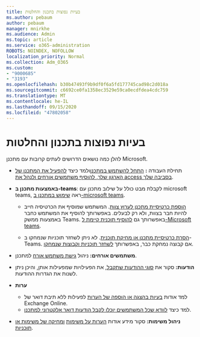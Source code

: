 ```yaml
---
title: בעיות נפוצות בתכנון והחלטות
ms.author: pebaum
author: pebaum
manager: mnirkhe
ms.audience: Admin
ms.topic: article
ms.service: o365-administration
ROBOTS: NOINDEX, NOFOLLOW
localization_priority: Normal
ms.collection: Adm_O365
ms.custom:
- "9000685"
- "3193"
ms.openlocfilehash: b30b47493f9b9df0f6a5fd177745cad98c2d018a
ms.sourcegitcommit: c6692ce0fa1358ec3529e59ca0ecdfdea4cdc759
ms.translationtype: MT
ms.contentlocale: he-IL
ms.lasthandoff: 09/15/2020
ms.locfileid: "47802058"
---
```

# <a name="planner-common-issues-and-resolutions"></a>בעיות נפוצות בתכנון והחלטות

להלן כמה נושאים הדרושים לעתים קרובות עם מתכנן Microsoft.
 
- תחילת העבודה **:** [התחל להשתמש במתכנן](https://support.office.com/article/microsoft-planner-help-4a9a13c6-3adf-4a60-a6fc-15c0b15e16fc)ולמד כיצד [להפעיל את המתכנן של הארגון שלך, להוסיף משתמשים אורחים ולנהל את access בסביבה שלך](https://docs.microsoft.com/office365/planner/planner-for-admins).

- **באמצעות מתכנן ב-teams**: לקבלת מבט כולל על שילוב מתכנן עם microsoft teams, ראה [שימוש במתכנן ב-microsoft teams](https://support.office.com/article/62798a9f-e8f7-4722-a700-27dd28a06ee0).

     - [הוספת כרטיסיית מתכנן לערוץ צוות](https://support.office.com/article/62798a9f-e8f7-4722-a700-27dd28a06ee0#bkmk_addaplannertabtoateamchannel). המשתמש שמוסיף את הכרטיסיה חייב להיות חבר בצוות, ולא רק לבעלים. באפשרותך להוסיף את המשתמש כחבר באמצעות ממשק Teams. באפשרותך גם [להוסיף תוכנית קיימת ל-Microsoft teams](https://techcommunity.microsoft.com/t5/Planner-Blog/Bringing-a-Plan-into-Microsoft-Teams/ba-p/57463).

    - [הסרת כרטיסיית מתכנן או מחיקת תוכנית](https://support.office.com/article/62798a9f-e8f7-4722-a700-27dd28a06ee0#bkmk_removeaplannertabordeleteaplan). לא ניתן לשחזר תוכניות שנמחקו ב-Teams. אם קבוצה נמחקת כבר, באפשרותך [לשחזר תוכניות וקבוצות שנמחקו](https://techcommunity.microsoft.com/t5/planner-blog/microsoft-planner-now-you-can-recover-deleted-plans-and-groups/ba-p/362242
).
 
- **משתמשים אורחים:** ניהול [גישת משתמש אורח](https://support.office.com/article/guest-access-in-microsoft-planner-cc5d7f96-dced-4da4-ab62-08c72d9759c6) למתכנן.
 
- **הודעות:** סקור את [סוגי ההודעות שתקבל](https://support.office.com/article/stay-on-top-of-tasks-and-plans-with-email-and-notifications-cce223d6-b0ae-43cf-a080-266e2414a859), את הפעילויות שמפעילות אותן, והיכן ניתן לשנות את הגדרות ההודעות.
 
- **ערות** 
   - למד אודות [בעיות בהצגה או הוספה של הערות](https://docs.microsoft.com/office365/planner/planner-for-admins#can-people-in-my-organization-use-planner-if-they-dont-have-an-exchange-online-mailbox) לפעילות ללא תיבת דואר של Exchange Online.
   - למד כיצד [לוודא שכל המשתמשים יוכלו לקבל הודעות דואר אלקטרוני למתכנן](https://docs.microsoft.com/office365/planner/planner-for-admins#how-do-i-make-sure-all-my-users-can-get-emails-forplanner).

- **ניהול משימות:** סקור מידע אודות [הערות על משימות](https://support.office.com/article/comment-on-tasks-in-microsoft-planner-fd4aedde-7785-4cd0-96ee-122fbc9140e1) [ומחיקה של משימות או תוכניות](https://support.office.com/article/delete-a-task-or-plan-39e10e78-13f0-446d-94cd-9e562648497a).
